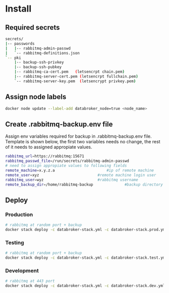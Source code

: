 # Install

## Required secrets

```sh
secrets/
|-- passwords
|   |-- rabbitmq-admin-passwd
|   `-- rabbitmq-definitions.json
`-- pki
    |-- backup-ssh-privkey 
    |-- backup-ssh-pubkey
    |-- rabbitmq-ca-cert.pem   (letsencrpt chain.pem)
    |-- rabbitmq-server-cert.pem (letsencrpt fullchain.pem)
    `-- rabbitmq-server-key.pem  (letsencrypt privkey.pem)
```
## Assign node labels

```sh
docker node update --label-add databroker_node=true <node_name>
```
## Create .rabbitmq-backup.env file 
Assign env variables required for backup in .rabbitmq-backup.env file. Template
is shown below, the first two variables needs no change, the rest of it needs to
assigned appropiate values.

```sh
rabbitmq_url=https://rabbitmq:15671
rabbitmq_passwd_file=/run/secrets/rabbitmq-admin-passwd
# need to assign appropiate values to following fields
remote_machine=x.y.z.a						 #ip of remote machine
remote_user=xyz							 #remote machine login user
rabbitmq_user=wyz						 #rabbitmq username
remote_backup_dir=/home/rabbitmq-backup				 #backup directory path in remote machine
```
## Deploy

### Production
```sh
# rabbitmq at random port + backup
docker stack deploy -c databroker-stack.yml -c databroker-stack.prod.yml  databroker
```
### Testing
```sh
# rabbitmq at random port + backup 
docker stack deploy -c databroker-stack.yml -c databroker-stack.test.yml  databroker
```
### Development
```sh
# rabbitmq at 443 port
docker stack deploy -c databroker-stack.yml -c databroker-stack.dev.yml  databroker
```



